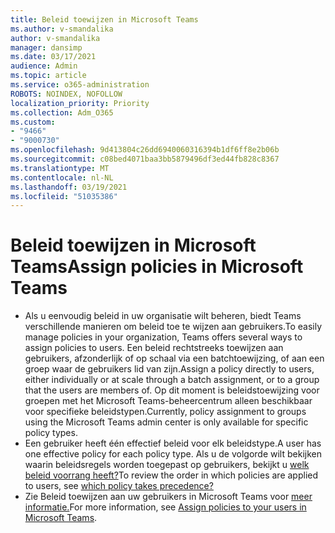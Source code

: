 ```yaml
---
title: Beleid toewijzen in Microsoft Teams
ms.author: v-smandalika
author: v-smandalika
manager: dansimp
ms.date: 03/17/2021
audience: Admin
ms.topic: article
ms.service: o365-administration
ROBOTS: NOINDEX, NOFOLLOW
localization_priority: Priority
ms.collection: Adm_O365
ms.custom:
- "9466"
- "9000730"
ms.openlocfilehash: 9d413804c26dd6940060316394b1df6ff8e2b06b
ms.sourcegitcommit: c08bed4071baa3bb5879496df3ed44fb828c8367
ms.translationtype: MT
ms.contentlocale: nl-NL
ms.lasthandoff: 03/19/2021
ms.locfileid: "51035386"
---
```

# <a name="assign-policies-in-microsoft-teams"></a><span data-ttu-id="265e0-102">Beleid toewijzen in Microsoft Teams</span><span class="sxs-lookup"><span data-stu-id="265e0-102">Assign policies in Microsoft Teams</span></span>

- <span data-ttu-id="265e0-103">Als u eenvoudig beleid in uw organisatie wilt beheren, biedt Teams verschillende manieren om beleid toe te wijzen aan gebruikers.</span><span class="sxs-lookup"><span data-stu-id="265e0-103">To easily manage policies in your organization, Teams offers several ways to assign policies to users.</span></span> <span data-ttu-id="265e0-104">Een beleid rechtstreeks toewijzen aan gebruikers, afzonderlijk of op schaal via een batchtoewijzing, of aan een groep waar de gebruikers lid van zijn.</span><span class="sxs-lookup"><span data-stu-id="265e0-104">Assign a policy directly to users, either individually or at scale through a batch assignment, or to a group that the users are members of.</span></span>  <span data-ttu-id="265e0-105">Op dit moment is beleidstoewijzing voor groepen met het Microsoft Teams-beheercentrum alleen beschikbaar voor specifieke beleidstypen.</span><span class="sxs-lookup"><span data-stu-id="265e0-105">Currently, policy assignment to groups using the Microsoft Teams admin center is only available for specific policy types.</span></span> 
- <span data-ttu-id="265e0-106">Een gebruiker heeft één effectief beleid voor elk beleidstype.</span><span class="sxs-lookup"><span data-stu-id="265e0-106">A user has one effective policy for each policy type.</span></span> <span data-ttu-id="265e0-107">Als u de volgorde wilt bekijken waarin beleidsregels worden toegepast op gebruikers, bekijkt u [welk beleid voorrang heeft?](https://docs.microsoft.com/microsoftteams/assign-policies#which-policy-takes-precedence)</span><span class="sxs-lookup"><span data-stu-id="265e0-107">To review the order in which policies are applied to users, see [which policy takes precedence?](https://docs.microsoft.com/microsoftteams/assign-policies#which-policy-takes-precedence)</span></span>
- <span data-ttu-id="265e0-108">Zie Beleid toewijzen aan uw gebruikers in Microsoft Teams voor [meer informatie.](https://docs.microsoft.com/microsoftteams/assign-policies)</span><span class="sxs-lookup"><span data-stu-id="265e0-108">For more information, see [Assign policies to your users in Microsoft Teams](https://docs.microsoft.com/microsoftteams/assign-policies).</span></span>